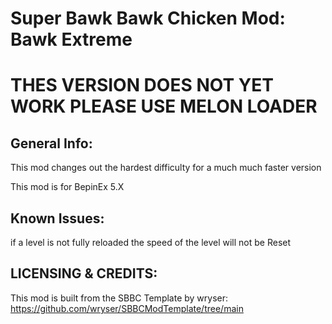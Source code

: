 # Super Bawk Bawk Chicken Mod: Bawk Extreme
# THES VERSION DOES NOT YET WORK PLEASE USE MELON LOADER
## General Info:
This mod changes out the hardest difficulty for a much much faster version

This mod is for BepinEx 5.X

## Known Issues:
if a level is not fully reloaded the speed of the level will not be Reset

## LICENSING & CREDITS:
This mod is built from the SBBC Template by wryser: https://github.com/wryser/SBBCModTemplate/tree/main
